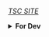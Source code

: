 [*TSC SITE*](https://tsc-ruet.herokuapp.com)

<details>
  <summary><b>For Dev</b></summary>

  # TO DO
  
  * Make an easy way to post notice from CR's to the wall of news !</br>
   * Currently, it's using an HTML file, but if an online solution is possible to store the notice or scrap it, then the site will be complete ! (0.*)
    
   # Not included
   
   * Gdrive index was used in the materials section. Mine was customized [*BHADOO*](https://gitlab.com/ParveenBhadooOfficial/Google-Drive-Index)

</details>

